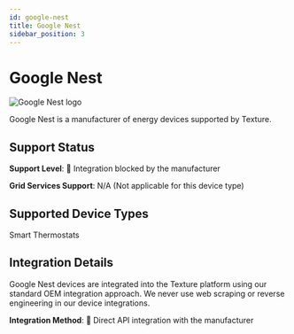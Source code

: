 ```yaml
---
id: google-nest
title: Google Nest
sidebar_position: 3
---
```


# Google Nest

<div style={{ textAlign: 'center', margin: '20px 0' }}>
  <img 
    src="https://device.cms.texture.energy/logo/%20Nest%20Vector%20Icon.svg" 
    alt="Google Nest logo" 
    style={{ maxWidth: '200px', maxHeight: '150px' }}
  />
</div>

Google Nest is a manufacturer of energy devices supported by Texture.



## Support Status

**Support Level**: 🚫 Integration blocked by the manufacturer

**Grid Services Support**: N/A (Not applicable for this device type)

## Supported Device Types

Smart Thermostats

## Integration Details

Google Nest devices are integrated into the Texture platform using our standard OEM integration approach. We never use web scraping or reverse engineering in our device integrations.

**Integration Method**: 🔌 Direct API integration with the manufacturer



